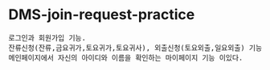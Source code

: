 # DMS-join-request-practice

<pre>로그인과 회원가입 기능. 
잔류신청(잔류,금요귀가,토요귀가,토요귀사), 외출신청(토요외출,일요외출) 기능. 
메인페이지에서 자신의 아이디와 이름을 확인하는 마이페이지 기능 이있다.</pre>
